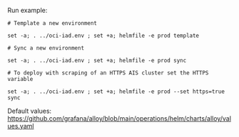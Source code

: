Run example:

```
# Template a new environment

set -a; . ../oci-iad.env ; set +a; helmfile -e prod template

# Sync a new environment

set -a; . ../oci-iad.env ; set +a; helmfile -e prod sync

# To deploy with scraping of an HTTPS AIS cluster set the HTTPS variable

set -a; . ../oci-iad.env ; set +a; helmfile -e prod --set https=true sync
```

Default values: https://github.com/grafana/alloy/blob/main/operations/helm/charts/alloy/values.yaml
